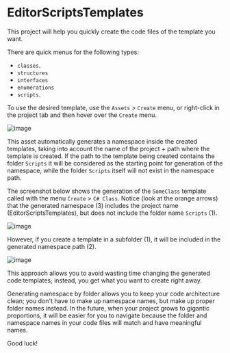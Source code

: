 # EditorScriptsTemplates
This project will help you quickly create the code files of the template you want.

There are quick menus for the following types:
- `classes`.
- `structures`
- `interfaces`
- `enumerations`
- `scripts`.

To use the desired template, use the `Assets` > `Create` menu, or right-click in the project tab and then hover over the `Create` menu.

![image](https://user-images.githubusercontent.com/5365111/157711668-419d0d02-df98-4a4f-b4bc-cdabff2523a9.png)

This asset automatically generates a namespace inside the created templates, taking into account the name of the project + path where the template is created. If the path to the template being created contains the folder `Scripts` it will be considered as the starting point for generation of the namespace, while the folder `Scripts` itself will not exist in the namespace path.

The screenshot below shows the generation of the `SomeClass` template called with the menu `Create` > `C# Class`. Notice (look at the orange arrows) that the generated namespace (3) includes the project name (EditorScriptsTemplates), but does not include the folder name `Scripts` (1).

![image](https://user-images.githubusercontent.com/5365111/157711239-94f4d04a-ed3b-4da8-aa21-5e0aa3699d99.png)

However, if you create a template in a subfolder (1), it will be included in the generated namespace path (2). 

![image](https://user-images.githubusercontent.com/5365111/157768183-5cdad1c8-3339-4412-be1a-5c559bc295da.png)

This approach allows you to avoid wasting time changing the generated code templates; instead, you get what you want to create right away.

Generating namespace by folder allows you to keep your code architecture clean; you don't have to make up namespace names, but make up proper folder names instead. In the future, when your project grows to gigantic proportions, it will be easier for you to navigate because the folder and namespace names in your code files will match and have meaningful names.

Good luck!
